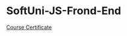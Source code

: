 # SoftUni-JS-Frond-End
[Course Certificate](https://softuni.bg/certificates/details/181282/0a7fc94b)

